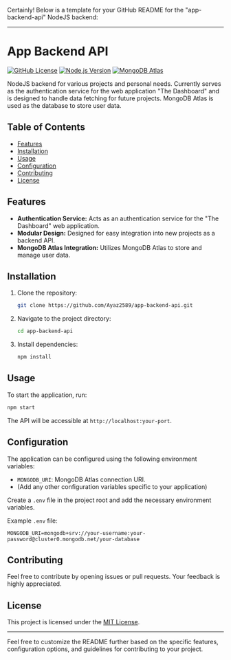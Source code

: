 Certainly! Below is a template for your GitHub README for the "app-backend-api" NodeJS backend:

---

# App Backend API

[![GitHub License](https://img.shields.io/github/license/Ayaz2589/app-backend-api)](https://github.com/Ayaz2589/app-backend-api/blob/main/LICENSE)
[![Node.js Version](https://img.shields.io/badge/node-%3E%3D%2012.0.0-brightgreen.svg)](https://nodejs.org/)
[![MongoDB Atlas](https://img.shields.io/badge/MongoDB%20Atlas-v4.4.0-green)](https://www.mongodb.com/cloud/atlas)

NodeJS backend for various projects and personal needs. Currently serves as the authentication service for the web application "The Dashboard" and is designed to handle data fetching for future projects. MongoDB Atlas is used as the database to store user data.

## Table of Contents

- [Features](#features)
- [Installation](#installation)
- [Usage](#usage)
- [Configuration](#configuration)
- [Contributing](#contributing)
- [License](#license)

## Features

- **Authentication Service:** Acts as an authentication service for the "The Dashboard" web application.
- **Modular Design:** Designed for easy integration into new projects as a backend API.
- **MongoDB Atlas Integration:** Utilizes MongoDB Atlas to store and manage user data.

## Installation

1. Clone the repository:

   ```bash
   git clone https://github.com/Ayaz2589/app-backend-api.git
   ```

2. Navigate to the project directory:

   ```bash
   cd app-backend-api
   ```

3. Install dependencies:

   ```bash
   npm install
   ```

## Usage

To start the application, run:

```bash
npm start
```

The API will be accessible at `http://localhost:your-port`.

## Configuration

The application can be configured using the following environment variables:

- `MONGODB_URI`: MongoDB Atlas connection URI.
- (Add any other configuration variables specific to your application)

Create a `.env` file in the project root and add the necessary environment variables.

Example `.env` file:

```env
MONGODB_URI=mongodb+srv://your-username:your-password@cluster0.mongodb.net/your-database
```

## Contributing

Feel free to contribute by opening issues or pull requests. Your feedback is highly appreciated.

## License

This project is licensed under the [MIT License](LICENSE).

---

Feel free to customize the README further based on the specific features, configuration options, and guidelines for contributing to your project.